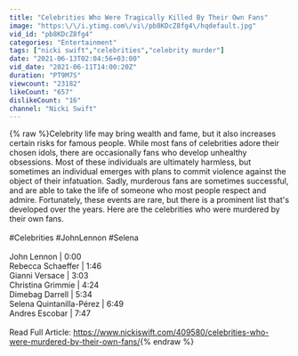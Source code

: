 ```yaml
---
title: "Celebrities Who Were Tragically Killed By Their Own Fans"
image: "https:\/\/i.ytimg.com\/vi\/pb8KDcZ8fg4\/hqdefault.jpg"
vid_id: "pb8KDcZ8fg4"
categories: "Entertainment"
tags: ["nicki swift","celebrities","celebrity murder"]
date: "2021-06-13T02:04:56+03:00"
vid_date: "2021-06-11T14:00:20Z"
duration: "PT9M7S"
viewcount: "23182"
likeCount: "657"
dislikeCount: "16"
channel: "Nicki Swift"
---
```

{% raw %}Celebrity life may bring wealth and fame, but it also increases certain risks for famous people. While most fans of celebrities adore their chosen idols, there are occasionally fans who develop unhealthy obsessions. Most of these individuals are ultimately harmless, but sometimes an individual emerges with plans to commit violence against the object of their infatuation. Sadly, murderous fans are sometimes successful, and are able to take the life of someone who most people respect and admire. Fortunately, these events are rare, but there is a prominent list that's developed over the years. Here are the celebrities who were murdered by their own fans.<br /><br />#Celebrities #JohnLennon #Selena<br /><br />John Lennon | 0:00<br />Rebecca Schaeffer | 1:46<br />Gianni Versace | 3:03<br />Christina Grimmie | 4:24<br />Dimebag Darrell | 5:34<br />Selena Quintanilla-Pérez | 6:49<br />Andres Escobar | 7:47<br /><br />Read Full Article: <a rel="nofollow" target="blank" href="https://www.nickiswift.com/409580/celebrities-who-were-murdered-by-their-own-fans/">https://www.nickiswift.com/409580/celebrities-who-were-murdered-by-their-own-fans/</a>{% endraw %}
